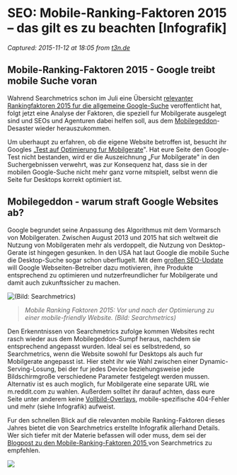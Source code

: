 # SEO: Mobile-Ranking-Faktoren 2015 – das gilt es zu beachten [Infografik]

_Captured: 2015-11-12 at 18:05 from [t3n.de](http://t3n.de/news/seo-mobile-ranking-faktoren-2015-656067/?utm_source=feedburner+t3n+News+12.000er&utm_medium=feed&utm_campaign=Feed%3A+aktuell%2Ffeeds%2Frss+%28t3n+News%29)_

## Mobile-Ranking-Faktoren 2015 - Google treibt mobile Suche voran

Wahrend Searchmetrics schon im Juli eine Übersicht [relevanter Rankingfaktoren 2015 fur die allgemeine Google-Suche](http://t3n.de/news/wichtigsten-seo-rankingfaktoren-2015-627193/) veroffentlicht hat, folgt jetzt eine Analyse der Faktoren, die speziell fur Mobilgerate ausgelegt sind und SEOs und Agenturen dabei helfen soll, aus dem [Mobilegeddon](http://t3n.de/news/mobilegeddon-update-616803/)-Desaster wieder herauszukommen.

Um uberhaupt zu erfahren, ob die eigene Website betroffen ist, besucht ihr Googles „[Test auf Optimierung fur Mobilgerate](http://t3n.de/news/google-mobile-friendly-589402/)". Hat eure Seite den Google-Test nicht bestanden, wird er die Auszeichnung „Fur Mobilgerate" in den Suchergebnissen verwehrt, was zur Konsequenz hat, dass sie in der mobilen Google-Suche nicht mehr ganz vorne mitspielt, selbst wenn die Seite fur Desktops korrekt optimiert ist.

## Mobilegeddon - warum straft Google Websites ab?

Google begrundet seine Anpassung des Algorithmus mit dem Vormarsch von Mobilgeraten. Zwischen August 2013 und 2015 hat sich weltweit die Nutzung von Mobilgeraten mehr als verdoppelt, die Nutzung von Desktop-Gerate ist hingegen gesunken. In den USA hat laut Google die mobile Suche die Desktop-Suche sogar schon uberflugelt. Mit dem [großen SEO-Update](http://t3n.de/news/google-update-21-april-2015-604552/) will Google Webseiten-Betreiber dazu motivieren, ihre Produkte entsprechend zu optimieren und nutzerfreundlicher fur Mobilgerate und damit auch zukunftssicher zu machen.

![\(Bild: Searchmetrics\)](http://t3n.de/news/wp-content/uploads/2015/11/searchmetrics-mobile-ranking-wissende-screenshot-mobile-vorher-nachher-595x371.jpg)

> _Mobile Ranking Faktoren 2015: Vor und nach der Optimierung zu einer mobile-friendly Website. (Bild: Searchmetrics)_

Den Erkenntnissen von Searchmetrics zufolge kommen Websites recht rasch wieder aus dem Mobilegeddon-Sumpf heraus, nachdem sie entsprechend angepasst wurden. Ideal sei es selbstredend, so Searchmetrics, wenn die Website sowohl fur Desktops als auch fur Mobilgerate angepasst ist. Hier steht ihr wie Wahl zwischen einer Dynamic-Serving-Losung, bei der fur jedes Device beziehungsweise jede Bildschirmgroße verschiedene Parameter festgelegt werden mussen. Alternativ ist es auch moglich, fur Mobilgerate eine separate URL wie m.reddit.com zu wahlen. Außerdem solltet ihr darauf achten, dass eure Seite unter anderem keine [Vollbild-Overlays](http://t3n.de/news/mobilegeddon-overlays-653377/), mobile-spezifische 404-Fehler und mehr (siehe Infografik) aufweist.

Fur den schnellen Blick auf die relevanten mobile Ranking-Faktoren dieses Jahres bietet die von Searchmetrics erstellte Infografik allerhand Details. Wer sich tiefer mit der Materie befassen will oder muss, dem sei der [Blogpost zu den Mobile-Ranking-Faktoren 2015 ](http://blog.searchmetrics.com/de/2015/11/10/mobile-ranking-faktoren-2015/) von Searchmetrics zu empfehlen.

![](http://t3n.de/news/wp-content/uploads/2015/11/Searchmetrics-Infografik-Mobile-Ranking-Faktoren-2015_DE-916x5846.jpg)
